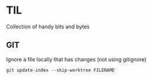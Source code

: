 # TIL
Collection of handy bits and bytes

## GIT
Ignore a file locally that has changes (not using gitignore)

`git update-index --skip-worktree FILENAME`

